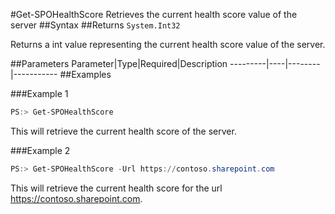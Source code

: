 #Get-SPOHealthScore
Retrieves the current health score value of the server
##Syntax
##Returns
```System.Int32```

Returns a int value representing the current health score value of the server.

##Parameters
Parameter|Type|Required|Description
---------|----|--------|-----------
##Examples

###Example 1
```powershell
PS:> Get-SPOHealthScore
```
This will retrieve the current health score of the server.

###Example 2
```powershell
PS:> Get-SPOHealthScore -Url https://contoso.sharepoint.com
```
This will retrieve the current health score for the url https://contoso.sharepoint.com.
